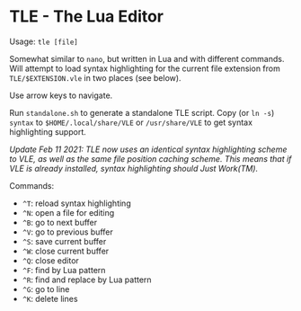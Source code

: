 # TLE - The Lua Editor

Usage: `tle [file]`

Somewhat similar to `nano`, but written in Lua and with different commands.  Will attempt to load syntax highlighting for the current file extension from `TLE/$EXTENSION.vle` in two places (see below).

Use arrow keys to navigate.

Run `standalone.sh` to generate a standalone TLE script.  Copy (or `ln -s`) `syntax` to `$HOME/.local/share/VLE` or `/usr/share/VLE` to get syntax highlighting support.

*Update Feb 11 2021:  TLE now uses an identical syntax highlighting scheme to VLE, as well as the same file position caching scheme.  This means that if VLE is already installed, syntax highlighting should Just Work(TM).*

Commands:

 - `^T`: reload syntax highlighting
 - `^N`: open a file for editing
 - `^B`: go to next buffer
 - `^V`: go to previous buffer
 - `^S`: save current buffer
 - `^W`: close current buffer
 - `^Q`: close editor
 - `^F`: find by Lua pattern
 - `^R`: find and replace by Lua pattern
 - `^G`: go to line
 - `^K`: delete lines

